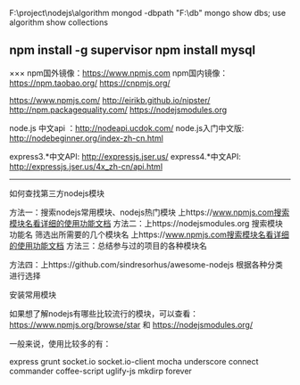 F:\project\nodejs\algorithm
mongod -dbpath "F:\db"
mongo  show dbs; use algorithm  show collections

npm install -g supervisor
npm install mysql
-------------------------------------------------------------
×××
npm国外镜像：https://www.npmjs.com
npm国内镜像：https://npm.taobao.org/   https://cnpmjs.org/

https://www.npmjs.com/
http://eirikb.github.io/nipster/
http://npm.packagequality.com/
https://nodejsmodules.org

node.js 中文api ：http://nodeapi.ucdok.com/ 
node.js入门中文版: http://nodebeginner.org/index-zh-cn.html 

express3.*中文API: http://expressjs.jser.us/ 
express4.*中文API: http://expressjs.jser.us/4x_zh-cn/api.html 

-------------------------------------------------------------
如何查找第三方nodejs模块

方法一：搜索nodejs常用模块、nodejs热门模块
        上https://www.npmjs.com搜索模块名看详细的使用功能文档
方法二：上https://nodejsmodules.org 搜索模块功能名 筛选出所需要的几个模块名
        上https://www.npmjs.com搜索模块名看详细的使用功能文档
方法三：总结参与过的项目的各种模块名

方法四：上https://github.com/sindresorhus/awesome-nodejs 根据各种分类进行选择

安装常用模块

如果想了解nodejs有哪些比较流行的模块，可以查看：
https://www.npmjs.org/browse/star
和
https://nodejsmodules.org/

一般来说，使用比较多的有：

express
grunt
socket.io
socket.io-client
mocha
underscore
connect
commander
coffee-script
uglify-js
mkdirp
forever



